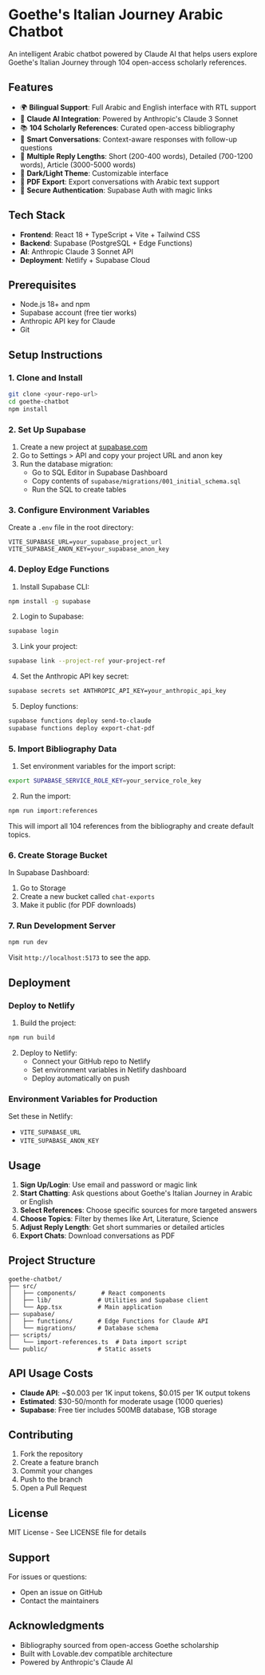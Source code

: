 # Goethe's Italian Journey Arabic Chatbot

An intelligent Arabic chatbot powered by Claude AI that helps users explore Goethe's Italian Journey through 104 open-access scholarly references.

## Features

- 🌍 **Bilingual Support**: Full Arabic and English interface with RTL support
- 🤖 **Claude AI Integration**: Powered by Anthropic's Claude 3 Sonnet
- 📚 **104 Scholarly References**: Curated open-access bibliography
- 💬 **Smart Conversations**: Context-aware responses with follow-up questions
- 📝 **Multiple Reply Lengths**: Short (200-400 words), Detailed (700-1200 words), Article (3000-5000 words)
- 🎨 **Dark/Light Theme**: Customizable interface
- 📄 **PDF Export**: Export conversations with Arabic text support
- 🔐 **Secure Authentication**: Supabase Auth with magic links

## Tech Stack

- **Frontend**: React 18 + TypeScript + Vite + Tailwind CSS
- **Backend**: Supabase (PostgreSQL + Edge Functions)
- **AI**: Anthropic Claude 3 Sonnet API
- **Deployment**: Netlify + Supabase Cloud

## Prerequisites

- Node.js 18+ and npm
- Supabase account (free tier works)
- Anthropic API key for Claude
- Git

## Setup Instructions

### 1. Clone and Install

```bash
git clone <your-repo-url>
cd goethe-chatbot
npm install
```

### 2. Set Up Supabase

1. Create a new project at [supabase.com](https://supabase.com)
2. Go to Settings > API and copy your project URL and anon key
3. Run the database migration:
   - Go to SQL Editor in Supabase Dashboard
   - Copy contents of `supabase/migrations/001_initial_schema.sql`
   - Run the SQL to create tables

### 3. Configure Environment Variables

Create a `.env` file in the root directory:

```env
VITE_SUPABASE_URL=your_supabase_project_url
VITE_SUPABASE_ANON_KEY=your_supabase_anon_key
```

### 4. Deploy Edge Functions

1. Install Supabase CLI:
```bash
npm install -g supabase
```

2. Login to Supabase:
```bash
supabase login
```

3. Link your project:
```bash
supabase link --project-ref your-project-ref
```

4. Set the Anthropic API key secret:
```bash
supabase secrets set ANTHROPIC_API_KEY=your_anthropic_api_key
```

5. Deploy functions:
```bash
supabase functions deploy send-to-claude
supabase functions deploy export-chat-pdf
```

### 5. Import Bibliography Data

1. Set environment variables for the import script:
```bash
export SUPABASE_SERVICE_ROLE_KEY=your_service_role_key
```

2. Run the import:
```bash
npm run import:references
```

This will import all 104 references from the bibliography and create default topics.

### 6. Create Storage Bucket

In Supabase Dashboard:
1. Go to Storage
2. Create a new bucket called `chat-exports`
3. Make it public (for PDF downloads)

### 7. Run Development Server

```bash
npm run dev
```

Visit `http://localhost:5173` to see the app.

## Deployment

### Deploy to Netlify

1. Build the project:
```bash
npm run build
```

2. Deploy to Netlify:
   - Connect your GitHub repo to Netlify
   - Set environment variables in Netlify dashboard
   - Deploy automatically on push

### Environment Variables for Production

Set these in Netlify:
- `VITE_SUPABASE_URL`
- `VITE_SUPABASE_ANON_KEY`

## Usage

1. **Sign Up/Login**: Use email and password or magic link
2. **Start Chatting**: Ask questions about Goethe's Italian Journey in Arabic or English
3. **Select References**: Choose specific sources for more targeted answers
4. **Choose Topics**: Filter by themes like Art, Literature, Science
5. **Adjust Reply Length**: Get short summaries or detailed articles
6. **Export Chats**: Download conversations as PDF

## Project Structure

```
goethe-chatbot/
├── src/
│   ├── components/       # React components
│   ├── lib/             # Utilities and Supabase client
│   └── App.tsx          # Main application
├── supabase/
│   ├── functions/       # Edge Functions for Claude API
│   └── migrations/      # Database schema
├── scripts/
│   └── import-references.ts  # Data import script
└── public/              # Static assets
```

## API Usage Costs

- **Claude API**: ~$0.003 per 1K input tokens, $0.015 per 1K output tokens
- **Estimated**: $30-50/month for moderate usage (1000 queries)
- **Supabase**: Free tier includes 500MB database, 1GB storage

## Contributing

1. Fork the repository
2. Create a feature branch
3. Commit your changes
4. Push to the branch
5. Open a Pull Request

## License

MIT License - See LICENSE file for details

## Support

For issues or questions:
- Open an issue on GitHub
- Contact the maintainers

## Acknowledgments

- Bibliography sourced from open-access Goethe scholarship
- Built with Lovable.dev compatible architecture
- Powered by Anthropic's Claude AI
